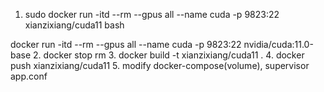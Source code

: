 


1. sudo docker run -itd  --rm --gpus all --name cuda -p 9823:22 xianzixiang/cuda11  bash

docker run -itd  --rm --gpus all --name cuda -p 9823:22 nvidia/cuda:11.0-base
2. docker stop rm
3. docker build -t xianzixiang/cuda11 . 
4. docker push xianzixiang/cuda11
5. modify docker-compose(volume), supervisor app.conf